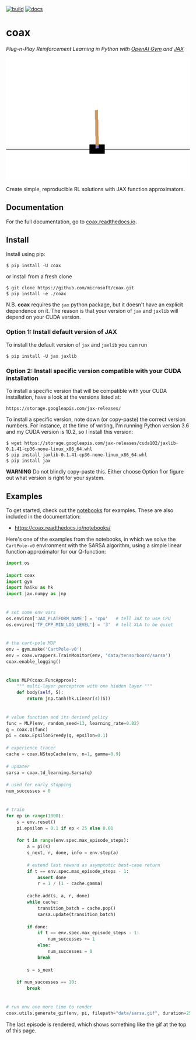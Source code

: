 [![build](https://github.com/microsoft/coax/workflows/build/badge.svg)](https://github.com/microsoft/coax/actions?query=workflow%3Abuild)
[![docs](https://readthedocs.org/projects/coax/badge/?version=latest)](https://coax.readthedocs.io/en/latest/)

# coax
*Plug-n-Play Reinforcement Learning in Python with [OpenAI Gym](https://gym.openai.com/) and [JAX](https://jax.readthedocs.io/)*


![cartpole.gif](doc/_static/img/cartpole.gif)

Create simple, reproducible RL solutions with JAX function approximators.


## Documentation

For the full documentation, go to [coax.readthedocs.io](https://coax.readthedocs.io/).


## Install

Install using pip:
```
$ pip install -U coax
```
or install from a fresh clone
```
$ git clone https://github.com/microsoft/coax.git
$ pip install -e ./coax
```

N.B. **coax** requires the ``jax`` python package, but it doesn't have an
explicit dependence on it. The reason is that your version of ``jax`` and
``jaxlib`` will depend on your CUDA version.

### Option 1: Install default version of JAX
To install the default version of ``jax`` and ``jaxlib`` you can run
```
$ pip install -U jax jaxlib
```

### Option 2: Install specific version compatible with your CUDA installation
To install a specific version that will be compatible with your CUDA
installation, have a look at the versions listed at:

    https://storage.googleapis.com/jax-releases/

To install a specific version, note down (or copy-paste) the correct version
numbers. For instance, at the time of writing, I'm running Python version 3.6
and my CUDA version is 10.2, so I install this version:
```
$ wget https://storage.googleapis.com/jax-releases/cuda102/jaxlib-0.1.41-cp36-none-linux_x86_64.whl
$ pip install jaxlib-0.1.41-cp36-none-linux_x86_64.whl
$ pip install jax
```

**WARNING** Do not blindly copy-paste this. Either choose Option 1 or figure
out what version is right for your system.

## Examples

To get started, check out the [notebooks](notebooks/) for examples. These are
also included in the documentation:

* https://coax.readthedocs.io/notebooks/

Here's one of the examples from the notebooks, in which we solve the
`CartPole-v0` environment with the SARSA algorithm, using a simple
linear function approximator for our Q-function:


```python
import os

import coax
import gym
import haiku as hk
import jax.numpy as jnp


# set some env vars
os.environ['JAX_PLATFORM_NAME'] = 'cpu'   # tell JAX to use CPU
os.environ['TF_CPP_MIN_LOG_LEVEL'] = '3'  # tell XLA to be quiet


# the cart-pole MDP
env = gym.make('CartPole-v0')
env = coax.wrappers.TrainMonitor(env, 'data/tensorboard/sarsa')
coax.enable_logging()


class MLP(coax.FuncApprox):
    """ multi-layer perceptron with one hidden layer """
    def body(self, S):
        return jnp.tanh(hk.Linear(4)(S))


# value function and its derived policy
func = MLP(env, random_seed=13, learning_rate=0.02)
q = coax.Q(func)
pi = coax.EpsilonGreedy(q, epsilon=0.1)

# experience tracer
cache = coax.NStepCache(env, n=1, gamma=0.9)

# updater
sarsa = coax.td_learning.Sarsa(q)

# used for early stopping
num_successes = 0


# train
for ep in range(1000):
    s = env.reset()
    pi.epsilon = 0.1 if ep < 25 else 0.01

    for t in range(env.spec.max_episode_steps):
        a = pi(s)
        s_next, r, done, info = env.step(a)

        # extend last reward as asymptotic best-case return
        if t == env.spec.max_episode_steps - 1:
            assert done
            r = 1 / (1 - cache.gamma)

        cache.add(s, a, r, done)
        while cache:
            transition_batch = cache.pop()
            sarsa.update(transition_batch)

        if done:
            if t == env.spec.max_episode_steps - 1:
                num_successes += 1
            else:
                num_successes = 0
            break

        s = s_next

    if num_successes == 10:
        break


# run env one more time to render
coax.utils.generate_gif(env, pi, filepath="data/sarsa.gif", duration=25)
```

The last episode is rendered, which shows something like the gif at the top of
this page.

